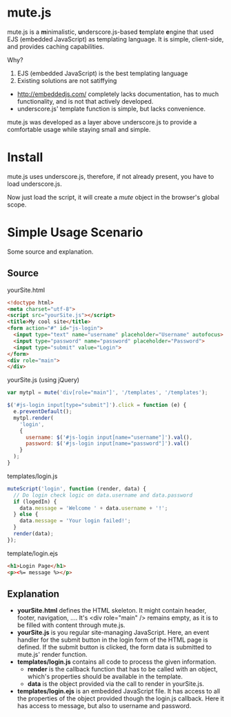 mute.js
=======

mute.js is a **m**inimalistic, **u**nderscore.js-based **t**emplate **e**ngine that used EJS (embedded JavaScript) as templating language. It is simple, client-side, and provides caching capabilities.

Why?

1. EJS (embedded JavaScript) is the best templating language
2. Existing solutions are not satiffying
  - http://embeddedjs.com/ completely lacks documentation, has to much functionality, and is not that actively developed.
  - underscore.js' template function is simple, but lacks convenience.

mute.js was developed as a layer above underscore.js to provide a comfortable usage while staying small and simple.

Install
=======

mute.js uses underscore.js, therefore, if not already present, you have to load underscore.js.

Now just load the script, it will create a *mute* object in the browser's global scope.

Simple Usage Scenario
=====================

Some source and explanation.

Source
------

yourSite.html

```html
<!doctype html>
<meta charset="utf-8">
<script src="yourSite.js"></script>
<title>My cool site</title>
<form action="#" id="js-login">
  <input type="text" name="username" placeholder="Username" autofocus>
  <input type="password" name="password" placeholder="Password">
  <input type="submit" value="Login">
</form>
<div role="main">
</div>
```

yourSite.js (using jQuery)

```javascript
var mytpl = mute('div[role="main"]', '/templates', '/templates');

$('#js-login input[type="submit"]').click = function (e) {
  e.preventDefault();
  mytpl.render(
    'login',
    {
      username: $('#js-login input[name="username"]').val(),
      password: $('#js-login input[name="password"]').val()
    }
  );
}
```

templates/login.js

```javascript
muteScript('login', function (render, data) {
  // Do login check logic on data.username and data.password
  if (logedIn) {
    data.message = 'Welcome ' + data.username + '!';
  } else {
    data.message = 'Your login failed!';
  }
  render(data);
});
```

template/login.ejs

```html
<h1>Login Page</h1>
<p><%= message %></p>
```

Explanation
-----------

- **yourSite.html** defines the HTML skeleton. It might contain header, footer, navigation, .... It's &lt;div role="main" /&gt; remains empty, as it is to be filled with content through mute.js.
- **yourSite.js** is you regular site-managing JavaScript. Here, an event handler for the submit button in the login form of the HTML page is defined. If the submit button is clicked, the form data is submitted to mute.js' render function.
- **templates/login.js** contains all code to process the given information.
  - **render** is the callback function that has to be called with an object, which's properties should be available in the template.
  - **data** is the object provided via the call to render in yourSite.js.
- **templates/login.ejs** is an embedded JavaScript file. It has access to all the properties of the object provided though the login.js callback. Here it has access to message, but also to username and password.